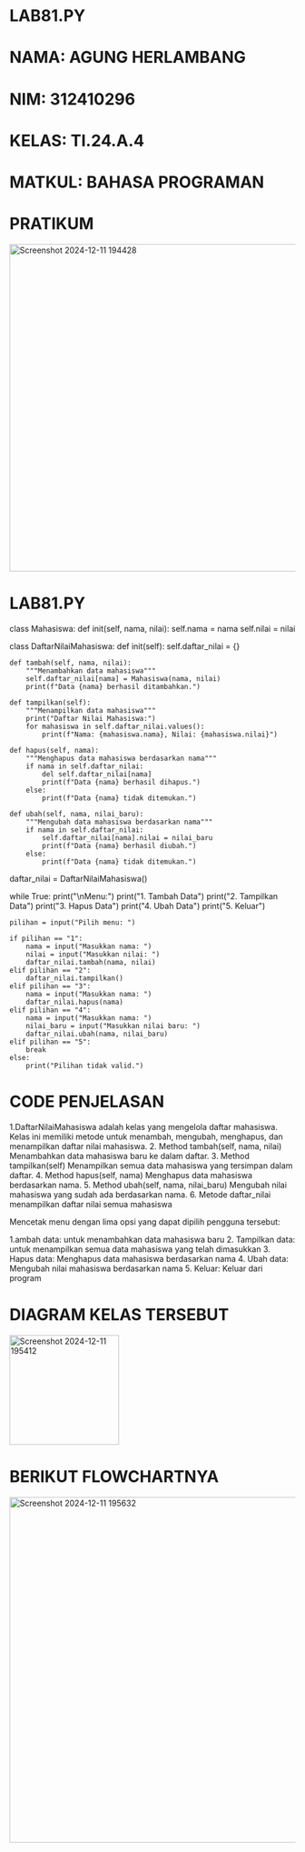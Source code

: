 # LAB81.PY
# NAMA: AGUNG HERLAMBANG
# NIM: 312410296
# KELAS: TI.24.A.4
# MATKUL: BAHASA PROGRAMAN 

# PRATIKUM
<img width="576" alt="Screenshot 2024-12-11 194428" src="https://github.com/user-attachments/assets/aba68d7b-9bf1-4c89-8188-703313577f46" />

# LAB81.PY
class Mahasiswa: def init(self, nama, nilai): self.nama = nama self.nilai = nilai

class DaftarNilaiMahasiswa: def init(self): self.daftar_nilai = {}

```pyhton
def tambah(self, nama, nilai):
    """Menambahkan data mahasiswa"""
    self.daftar_nilai[nama] = Mahasiswa(nama, nilai)
    print(f"Data {nama} berhasil ditambahkan.")

def tampilkan(self):
    """Menampilkan data mahasiswa"""
    print("Daftar Nilai Mahasiswa:")
    for mahasiswa in self.daftar_nilai.values():
        print(f"Nama: {mahasiswa.nama}, Nilai: {mahasiswa.nilai}")

def hapus(self, nama):
    """Menghapus data mahasiswa berdasarkan nama"""
    if nama in self.daftar_nilai:
        del self.daftar_nilai[nama]
        print(f"Data {nama} berhasil dihapus.")
    else:
        print(f"Data {nama} tidak ditemukan.")

def ubah(self, nama, nilai_baru):
    """Mengubah data mahasiswa berdasarkan nama"""
    if nama in self.daftar_nilai:
        self.daftar_nilai[nama].nilai = nilai_baru
        print(f"Data {nama} berhasil diubah.")
    else:
        print(f"Data {nama} tidak ditemukan.")
````
daftar_nilai = DaftarNilaiMahasiswa()

while True: print("\nMenu:") print("1. Tambah Data") print("2. Tampilkan Data") print("3. Hapus Data") print("4. Ubah Data") print("5. Keluar")

```pyhton
pilihan = input("Pilih menu: ")

if pilihan == "1":
    nama = input("Masukkan nama: ")
    nilai = input("Masukkan nilai: ")
    daftar_nilai.tambah(nama, nilai)
elif pilihan == "2":
    daftar_nilai.tampilkan()
elif pilihan == "3":
    nama = input("Masukkan nama: ")
    daftar_nilai.hapus(nama)
elif pilihan == "4":
    nama = input("Masukkan nama: ")
    nilai_baru = input("Masukkan nilai baru: ")
    daftar_nilai.ubah(nama, nilai_baru)
elif pilihan == "5":
    break
else:
    print("Pilihan tidak valid.")
````

# CODE PENJELASAN 
1.DaftarNilaiMahasiswa adalah kelas yang mengelola daftar mahasiswa. Kelas ini memiliki metode untuk menambah, mengubah, menghapus, dan menampilkan daftar nilai mahasiswa.
2. Method tambah(self, nama, nilai) Menambahkan data mahasiswa baru ke dalam daftar.
3. Method tampilkan(self) Menampilkan semua data mahasiswa yang tersimpan dalam daftar.
4. Method hapus(self, nama) Menghapus data mahasiswa berdasarkan nama.
5. Method ubah(self, nama, nilai_baru) Mengubah nilai mahasiswa yang sudah ada berdasarkan nama.
6. Metode daftar_nilai menampilkan daftar nilai semua mahasiswa

Mencetak menu dengan lima opsi yang dapat dipilih pengguna tersebut:

1.ambah data: untuk menambahkan data mahasiswa baru
2. Tampilkan data: untuk menampilkan semua data mahasiswa yang telah dimasukkan
3. Hapus data: Menghapus data mahasiswa berdasarkan nama
4. Ubah data: Mengubah nilai mahasiswa berdasarkan nama
5. Keluar: Keluar dari program

# DIAGRAM KELAS TERSEBUT 
<img width="193" alt="Screenshot 2024-12-11 195412" src="https://github.com/user-attachments/assets/022b078b-afa9-478a-bcef-6c76537d61c5" />

# BERIKUT FLOWCHARTNYA
<img width="608" alt="Screenshot 2024-12-11 195632" src="https://github.com/user-attachments/assets/7b41b219-4fed-4401-91d2-19219cc8a4c3" />

